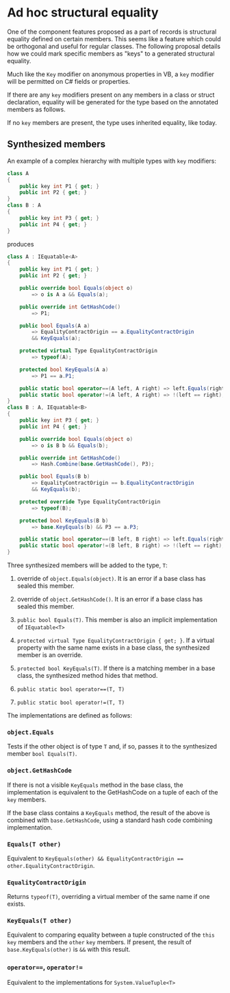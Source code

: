 
# Ad hoc structural equality

One of the component features proposed as a part of records is structural equality defined on certain members. This seems like a feature which could be orthogonal and useful for regular classes. The following proposal details how we could mark specific members as "keys" to a generated structural equality.

Much like the `Key` modifier on anonymous properties in VB, a `key` modifier will be permitted on C# fields or properties.

If there are any `key` modifiers present on any members in a class or struct declaration,
equality will be generated for the type based on the annotated members as follows.

If no `key` members are present, the type uses inherited equality, like today.

## Synthesized members

An example of a complex hierarchy with multiple types with `key` modifiers:

```C#
class A
{
    public key int P1 { get; }
    public int P2 { get; }
}
class B : A
{
    public key int P3 { get; }
    public int P4 { get; }
}
```

produces

```C#
class A : IEquatable<A>
{
    public key int P1 { get; }
    public int P2 { get; }

    public override bool Equals(object o)
        => o is A a && Equals(a);

    public override int GetHashCode()
        => P1;

    public bool Equals(A a)
        => EqualityContractOrigin == a.EqualityContractOrigin
        && KeyEquals(a);

    protected virtual Type EqualityContractOrigin
        => typeof(A);

    protected bool KeyEquals(A a)
        => P1 == a.P1;

    public static bool operator==(A left, A right) => left.Equals(right);
    public static bool operator!=(A left, A right) => !(left == right);
}
class B : A, IEquatable<B>
{
    public key int P3 { get; }
    public int P4 { get; }

    public override bool Equals(object o)
        => o is B b && Equals(b);

    public override int GetHashCode()
        => Hash.Combine(base.GetHashCode(), P3);

    public bool Equals(B b)
        => EqualityContractOrigin == b.EqualityContractOrigin
        && KeyEquals(b);

    protected override Type EqualityContractOrigin
        => typeof(B);

    protected bool KeyEquals(B b)
        => base.KeyEquals(b) && P3 == a.P3;

    public static bool operator==(B left, B right) => left.Equals(right);
    public static bool operator!=(B left, B right) => !(left == right);
}
```


Three synthesized members will be added to the type, `T`:

1. override of `object.Equals(object)`. It is an error if a base class has sealed this member.

2. override of `object.GetHashCode()`. It is an error if a base class has sealed this member.

3. `public bool Equals(T)`. This member is also an implicit implementation of `IEquatable<T>`

4. `protected virtual Type EqualityContractOrigin { get; }`. If a virtual property with
the same name exists in a base class, the synthesized member is an override.

5. `protected bool KeyEquals(T)`. If there is a matching member in a base class, the
synthesized method hides that method.

5. `public static bool operator==(T, T)`

6. `public static bool operator!=(T, T)`

The implementations are defined as follows:

### `object.Equals`

Tests if the other object is of type `T` and, if so, passes it to the synthesized
member `bool Equals(T)`.

### `object.GetHashCode`

If there is not a visible `KeyEquals` method in the base class, the implementation
is equivalent to the GetHashCode on a tuple of each of the `key` members.

If the base class contains a `KeyEquals` method, the result of the above is combined
with `base.GetHashCode`, using a standard hash code combining implementation.

### `Equals(T other)`

Equivalent to `KeyEquals(other) && EqualityContractOrigin == other.EqualityContractOrigin`.

### `EqualityContractOrigin`

Returns `typeof(T)`, overriding a virtual member of the same name if one exists.

### `KeyEquals(T other)`

Equivalent to comparing equality between a tuple constructed of the `this` `key` members and the
`other` `key` members. If present, the result of `base.KeyEquals(other)` is `&&` with this
result.

### `operator==`, `operator!=`

Equivalent to the implementations for `System.ValueTuple<T>`